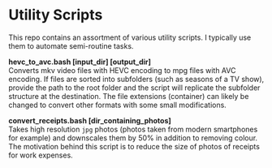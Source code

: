 # Utility Scripts

This repo contains an assortment of various utility scripts.
I typically use them to automate semi-routine tasks.

**hevc_to_avc.bash [input_dir] [output_dir]**  
Converts mkv video files with HEVC encoding to mpg files with AVC encoding.
If files are sorted into subfolders (such as seasons of a TV show), provide the path to the root folder and the script will replicate the subfolder structure at the destination.
The file extensions (container) can likely be changed to convert other formats with some small modifications.

**convert_receipts.bash [dir_containing_photos]**  
Takes high resolution `jpg` photos (photos taken from modern smartphones for example) and downscales them by 50% in addition to removing colour.
The motivation behind this script is to reduce the size of photos of receipts for work expenses.

